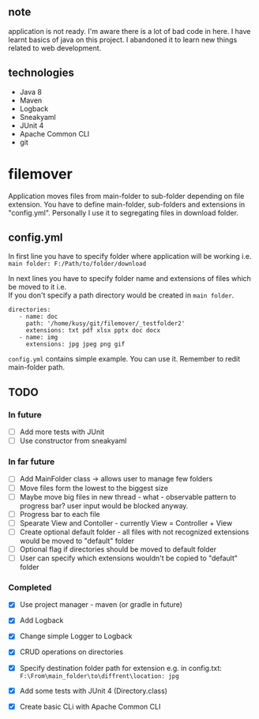 
## note
application is not ready. I'm aware there is a lot of bad code in here. I have learnt basics of java on this project. I abandoned it to learn new things related to web development.

## technologies
- Java 8
- Maven
- Logback
- Sneakyaml
- JUnit 4
- Apache Common CLI
- git

# filemover
Application moves files from main-folder to sub-folder depending on file extension.
You have to define main-folder, sub-folders and extensions in "config.yml".
Personally I use it to segregating files in download folder.

## config.yml
In first line you have to specify folder where application will be working i.e.  
`main folder: F:/Path/to/folder/download`

In next lines you have to specify folder name and extensions of files which be moved to it i.e.  
If you don't specify a path directory would be created in `main folder`.
```
directories:
   - name: doc
     path: '/home/kusy/git/filemover/_testfolder2'
     extensions: txt pdf xlsx pptx doc docx
   - name: img
     extensions: jpg jpeg png gif
 ```

`config.yml` contains simple example. You can use it. Remember to redit main-folder path.


## TODO
### In future
- [ ] Add more tests with JUnit
- [ ] Use constructor from sneakyaml

### In far future
- [ ] Add MainFolder class -> allows user to manage few folders
- [ ] Move files form the lowest to the biggest size
- [ ] Maybe move big files in new thread - what - observable pattern to progress bar? user input would be blocked anyway.
- [ ] Progress bar to each file
- [ ] Spearate View and Contoller - currently View = Controller + View
- [ ] Create optional default folder - all files with not recognized extensions would be moved to "default" folder
- [ ] Optional flag if directories should be moved to default folder
- [ ] User can specify which extensions wouldn't be copied to "default" folder

### Completed
- [X] Use project manager - maven (or gradle in future)
- [X] Add Logback
- [X] Change simple Logger to Logback
- [X] CRUD operations on directories
- [X] Specify destination folder path for extension e.g. in config.txt: `F:\From\main_folder\to\diffrent\location: jpg`
- [X] Add some tests with JUnit 4 (Directory.class)
- [X] Create basic CLi with Apache Common CLI




